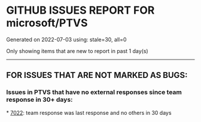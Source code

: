 
# GITHUB ISSUES REPORT FOR microsoft/PTVS


Generated on 2022-07-03 using: stale=30, all=0


Only showing items that are new to report in past 1 day(s)


---

## FOR ISSUES THAT ARE NOT MARKED AS BUGS:


### Issues in PTVS that have no external responses since team response in 30+ days:


\* [7022](https://github.com/microsoft/PTVS/issues/7022 "Go To All does not work."): team response was last response and no others in 30 days
